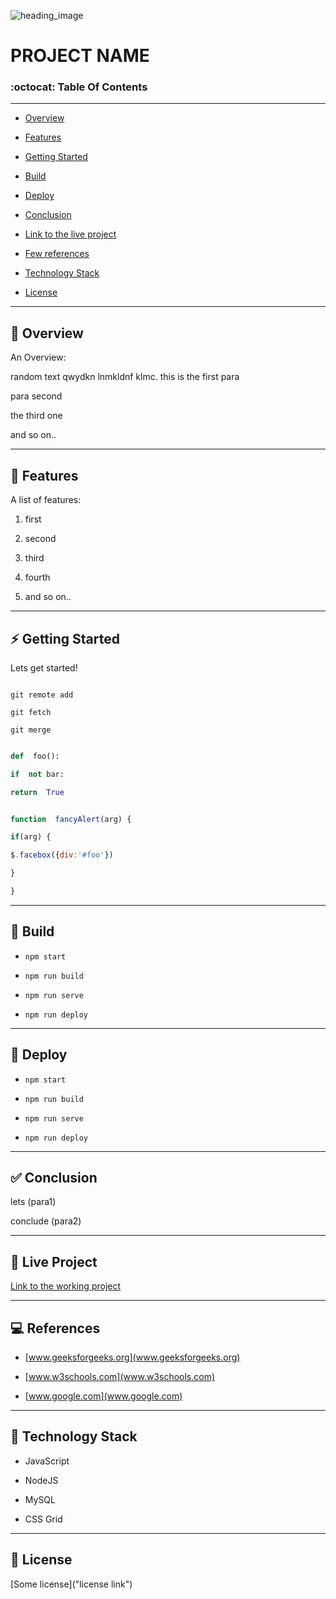 ![heading_image][image]

[image]: https://www.uokpl.rs/fpng/d/604-6049435_knowage-on-twitter.png

# PROJECT NAME

### :octocat: **Table Of Contents**
---
* [Overview](#closed-book-overview)

* [Features](#rainbow-features)

* [Getting Started](#zap-getting-started)

* [Build](#hammer-build)

* [Deploy](#wrench-deploy)

* [Conclusion](#white_check_mark-conclusion)

* [Link to the live project](#pencil-live-project)

* [Few references](#computer-references)

* [Technology Stack](#rocket-technology-stack)

* [License](#page_with_curl-license)


---

## :closed_book: Overview


<p>An Overview:</p>

<p>random text qwydkn lnmkldnf klmc. this is the first para</p>

<p>para second</p>

<p>the third one</p>

<p>and so on..</p>

---

## :rainbow: Features 


A list of features:

1. first

2. second

3. third

4. fourth

5. and so on..

---

## :zap: Getting Started


Lets get started!
```console

git remote add

git fetch

git merge

```

```python

def  foo():

if  not bar:

return  True

```

```javascript

function  fancyAlert(arg) {

if(arg) {

$.facebox({div:'#foo'})

}

}

```

---

## :hammer: Build


- `npm start`

- `npm run build`

- `npm run serve`

- `npm run deploy`

---

## :wrench: Deploy


- `npm start`

- `npm run build`

- `npm run serve`

- `npm run deploy`

---

## :white_check_mark: Conclusion


<p> lets (para1) </p>

<p> conclude (para2) </p>

---

## :pencil: Live Project


[Link to the working project](www.google.com)

---

## :computer: References


- [www.geeksforgeeks.org](www.geeksforgeeks.org)

- [www.w3schools.com](www.w3schools.com)

- [www.google.com](www.google.com)

---

## :rocket: **Technology Stack**


- JavaScript

- NodeJS

- MySQL

- CSS Grid

---

## :page_with_curl: **License**


[Some license]("license link")
